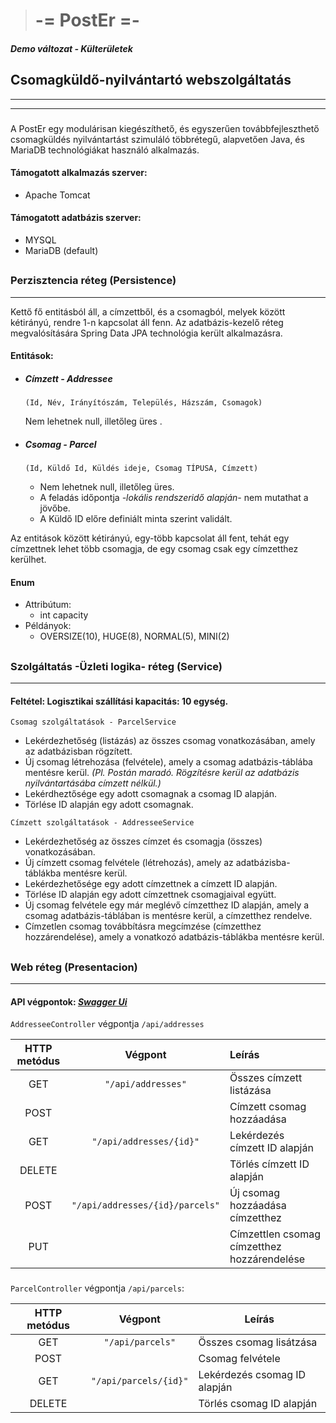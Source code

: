 
># -= PostEr =-
#### *Demo változat - Külterületek*
## Csomagküldő-nyilvántartó webszolgáltatás
***
***
###
A PostEr egy modulárisan kiegészíthető, és egyszerűen továbbfejleszthető csomagküldés nyilvántartást szimuláló
többrétegű, alapvetően Java, és MariaDB technológiákat használó alkalmazás.

#### Támogatott alkalmazás szerver:
- Apache Tomcat

#### Támogatott adatbázis szerver:
- MYSQL
- MariaDB (default)

##
### Perzisztencia réteg (Persistence)
***
Kettő fő entitásból áll, a címzettből, és a csomagból, melyek között kétirányú, rendre 1-n kapcsolat áll fenn.
Az adatbázis-kezelő réteg megvalósítására Spring Data JPA technológia került alkalmazásra.

#### Entitások:
* ##### Címzett - Addressee
   
  `(Id, Név, Irányítószám, Település, Házszám, Csomagok)`

  Nem lehetnek null, illetőleg üres .
  
* ##### Csomag - Parcel
  `(Id, Küldő Id, Küldés ideje, Csomag TÍPUSA, Címzett)`
  * Nem lehetnek null, illetőleg üres.
  * A feladás időpontja _-lokális rendszeridő alapján-_ nem mutathat a jövőbe.
  * A Küldő ID előre definiált minta szerint validált.
  

Az entitások között kétirányú, egy-több kapcsolat áll fent, tehát
egy címzettnek lehet több csomagja, de egy csomag csak egy címzetthez kerülhet.

#### Enum
* Attribútum:
  * int capacity
* Példányok:
  * OVERSIZE(10), HUGE(8), NORMAL(5), MINI(2)
##

### Szolgáltatás -Üzleti logika- réteg (Service)
***
#### Feltétel: Logisztikai szállítási kapacitás: 10 egység.
`Csomag szolgáltatások - ParcelService`
* Lekérdezhetőség (listázás) az összes csomag vonatkozásában, amely az adatbázisban rögzített.
* Új csomag létrehozása (felvétele), amely a csomag adatbázis-táblába mentésre kerül. *(Pl. Postán maradó. Rögzítésre kerül
az adatbázis nyilvántartásába címzett nélkül.)*
* Lekérdheztősége egy adott csomagnak a csomag ID alapján.
* Törlése ID alapján egy adott csomagnak.

`Címzett szolgáltatások - AddresseeService`
* Lekérdezhetőség az összes címzet és csomagja (összes) vonatkozásában.
* Új címzett csomag felvétele (létrehozás), amely az adatbázisba-táblákba mentésre kerül.
* Lekérdezhetősége egy adott címzettnek a címzett ID alapján.
* Törlése ID alapján egy adott címzettnek csomagjaival együtt.
* Új csomag felvétele egy már meglévő címzetthez ID alapján, amely a csomag adatbázis-táblában is mentésre kerül,
a címzetthez rendelve.
* Címzetlen csomag továbbításra megcímzése (címzetthez hozzárendelése), amely a vonatkozó adatbázis-táblákba mentésre kerül.
##

### Web réteg (Presentacion)
***
#### API végpontok: ***[Swagger Ui](http://localhost:8080/v3/api-docs)***

`AddresseeController` végpontja `/api/addresses`

| HTTP metódus |             Végpont             | Leírás                                      |
|:------------:|:-------------------------------:|:--------------------------------------------|
|     GET      |       `"/api/addresses"`        | Összes címzett listázása                    |
|     POST     |                                 | Címzett csomag hozzáadása                   |
|     GET      |     `"/api/addresses/{id}"`     | Lekérdezés címzett ID alapján               |
|    DELETE    |                                 | Törlés címzett ID alapján                   |
|     POST     | `"/api/addresses/{id}/parcels"` | Új csomag hozzáadása címzetthez             |
|     PUT      |                                 | Címzettlen csomag címzetthez hozzárendelése |

###
`ParcelController` végpontja `/api/parcels`:

| HTTP metódus |        Végpont        | Leírás                                      |
|:------------:|:---------------------:|---------------------------------------------|
|     GET      |   `"/api/parcels"`    | Összes csomag lisátzása                    |
|     POST     |                       | Csomag felvétele                   |
|     GET      | `"/api/parcels/{id}"` | Lekérdezés csomag ID alapján               |
|    DELETE    |                       | Törlés csomag ID alapján                   |
###
